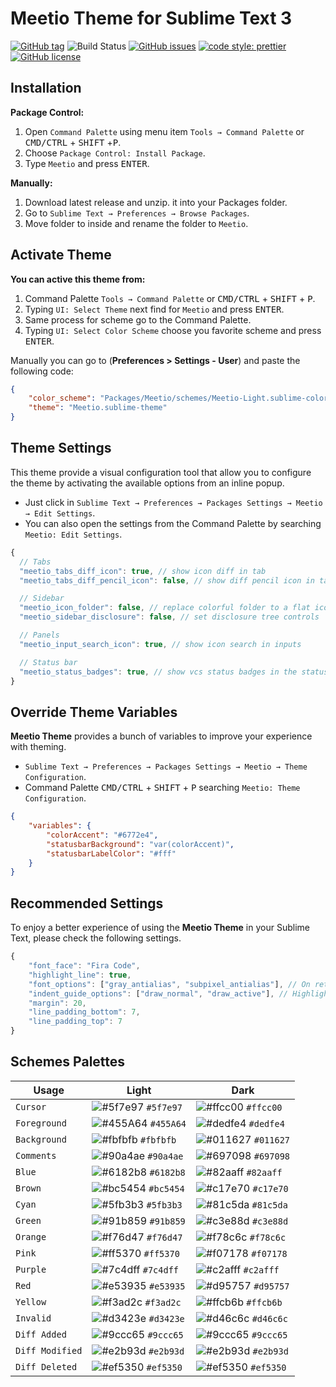 # Meetio Theme for Sublime Text 3

[![GitHub tag](https://img.shields.io/github/release/mauroreisvieira/meetio.svg?style=for-the-badge)](https://github.com/mauroreisvieira/meetio/releases)
![Build Status](https://img.shields.io/travis/mauroreisvieira/meetio/master.svg?style=for-the-badge)
[![GitHub issues](https://img.shields.io/github/issues/mauroreisvieira/meetio.svg?style=for-the-badge)](https://github.com/mauroreisvieira/meetio/issues)
[![code style: prettier](https://img.shields.io/badge/code_style-prettier-ff69b4.svg?style=for-the-badge)](https://github.com/prettier/prettier)
[![GitHub license](https://img.shields.io/badge/license-MIT-blue.svg?style=for-the-badge)](https://github.com/mauroreisvieira/meetio/blob/master/LICENSE)

## Installation

**Package Control:**

1. Open `Command Palette` using menu item `Tools → Command Palette` or <kbd>CMD/CTRL</kbd> + <kbd>SHIFT</kbd> +<kbd>P</kbd>.
2. Choose `Package Control: Install Package`.
3. Type `Meetio` and press <kbd>ENTER</kbd>.

**Manually:**

1. Download latest release and unzip. it into your Packages folder.
2. Go to `Sublime Text → Preferences → Browse Packages`.
3. Move folder to inside and rename the folder to `Meetio`.

## Activate Theme

**You can active this theme from:**

1. Command Palette `Tools → Command Palette` or <kbd>CMD/CTRL</kbd> + <kbd>SHIFT</kbd> + <kbd>P</kbd>.
2. Typing `UI: Select Theme` next find for `Meetio` and press <kbd>ENTER</kbd>.
3. Same process for scheme go to the Command Palette.
4. Typing `UI: Select Color Scheme` choose you favorite scheme and press <kbd>ENTER</kbd>.

Manually you can go to (**Preferences > Settings - User**) and paste the following code:

```json
{
    "color_scheme": "Packages/Meetio/schemes/Meetio-Light.sublime-color-scheme",
    "theme": "Meetio.sublime-theme"
}
```

## Theme Settings

This theme provide a visual configuration tool that allow you to configure the theme by activating the available options from an inline popup.

-   Just click in `Sublime Text → Preferences → Packages Settings → Meetio → Edit Settings`.
-   You can also open the settings from the Command Palette by searching `Meetio: Edit Settings`.

```js
{
  // Tabs
  "meetio_tabs_diff_icon": true, // show icon diff in tab
  "meetio_tabs_diff_pencil_icon": false, // show diff pencil icon in tab

  // Sidebar
  "meetio_icon_folder": false, // replace colorful folder to a flat icon folder
  "meetio_sidebar_disclosure": false, // set disclosure tree controls

  // Panels
  "meetio_input_search_icon": true, // show icon search in inputs

  // Status bar
  "meetio_status_badges": true, // show vcs status badges in the status bar
}
```

## Override Theme Variables

**Meetio Theme** provides a bunch of variables to improve your experience with theming.

-   `Sublime Text → Preferences → Packages Settings → Meetio → Theme Configuration`.
-   Command Palette <kbd>CMD/CTRL</kbd> + <kbd>SHIFT</kbd> + <kbd>P</kbd> searching `Meetio: Theme Configuration`.

```json
{
    "variables": {
        "colorAccent": "#6772e4",
        "statusbarBackground": "var(colorAccent)",
        "statusbarLabelColor": "#fff"
    }
}
```

## Recommended Settings

To enjoy a better experience of using the **Meetio Theme** in your Sublime Text, please check the following settings.

```js
{
    "font_face": "Fira Code",
    "highlight_line": true,
    "font_options": ["gray_antialias", "subpixel_antialias"], // On retina Mac & Windows
    "indent_guide_options": ["draw_normal", "draw_active"], // Highlight active indent
    "margin": 20,
    "line_padding_bottom": 7,
    "line_padding_top": 7
}
```

## Schemes Palettes

| Usage           | Light                                                                   | Dark                                                                    |
| --------------- | ----------------------------------------------------------------------- | ----------------------------------------------------------------------- |
| `Cursor`        | ![#5f7e97](https://placehold.it/30x24/5f7e97/000000?text=%20) `#5f7e97` | ![#ffcc00](https://placehold.it/30x24/ffcc00/000000?text=%20) `#ffcc00` |
| `Foreground`    | ![#455A64](https://placehold.it/30x24/455A64/000000?text=%20) `#455A64` | ![#dedfe4](https://placehold.it/30x24/dedfe4/000000?text=%20) `#dedfe4` |
| `Background`    | ![#fbfbfb](https://placehold.it/30x24/fbfbfb/000000?text=%20) `#fbfbfb` | ![#011627](https://placehold.it/30x24/011627/000000?text=%20) `#011627` |
| `Comments`      | ![#90a4ae](https://placehold.it/30x24/90a4ae/000000?text=%20) `#90a4ae` | ![#697098](https://placehold.it/30x24/697098/000000?text=%20) `#697098` |
| `Blue`          | ![#6182b8](https://placehold.it/30x24/6182b8/000000?text=%20) `#6182b8` | ![#82aaff](https://placehold.it/30x24/82aaff/000000?text=%20) `#82aaff` |
| `Brown`         | ![#bc5454](https://placehold.it/30x24/bc5454/000000?text=%20) `#bc5454` | ![#c17e70](https://placehold.it/30x24/c17e70/000000?text=%20) `#c17e70` |
| `Cyan`          | ![#5fb3b3](https://placehold.it/30x24/5fb3b3/000000?text=%20) `#5fb3b3` | ![#81c5da](https://placehold.it/30x24/81c5da/000000?text=%20) `#81c5da` |
| `Green`         | ![#91b859](https://placehold.it/30x24/91b859/000000?text=%20) `#91b859` | ![#c3e88d](https://placehold.it/30x24/c3e88d/000000?text=%20) `#c3e88d` |
| `Orange`        | ![#f76d47](https://placehold.it/30x24/f76d47/000000?text=%20) `#f76d47` | ![#f78c6c](https://placehold.it/30x24/f78c6c/000000?text=%20) `#f78c6c` |
| `Pink`          | ![#ff5370](https://placehold.it/30x24/ff5370/000000?text=%20) `#ff5370` | ![#f07178](https://placehold.it/30x24/f07178/000000?text=%20) `#f07178` |
| `Purple`        | ![#7c4dff](https://placehold.it/30x24/7c4dff/000000?text=%20) `#7c4dff` | ![#c2afff](https://placehold.it/30x24/c2afff/000000?text=%20) `#c2afff` |
| `Red`           | ![#e53935](https://placehold.it/30x24/e53935/000000?text=%20) `#e53935` | ![#d95757](https://placehold.it/30x24/d95757/000000?text=%20) `#d95757` |
| `Yellow`        | ![#f3ad2c](https://placehold.it/30x24/f3ad2c/000000?text=%20) `#f3ad2c` | ![#ffcb6b](https://placehold.it/30x24/ffcb6b/000000?text=%20) `#ffcb6b` |
| `Invalid`       | ![#d3423e](https://placehold.it/30x24/d3423e/000000?text=%20) `#d3423e` | ![#d46c6c](https://placehold.it/30x24/d46c6c/000000?text=%20) `#d46c6c` |
| `Diff Added`    | ![#9ccc65](https://placehold.it/30x24/9ccc65/000000?text=%20) `#9ccc65` | ![#9ccc65](https://placehold.it/30x24/9ccc65/000000?text=%20) `#9ccc65` |
| `Diff Modified` | ![#e2b93d](https://placehold.it/30x24/e2b93d/000000?text=%20) `#e2b93d` | ![#e2b93d](https://placehold.it/30x24/e2b93d/000000?text=%20) `#e2b93d` |
| `Diff Deleted`  | ![#ef5350](https://placehold.it/30x24/ef5350/000000?text=%20) `#ef5350` | ![#ef5350](https://placehold.it/30x24/ef5350/000000?text=%20) `#ef5350` |
